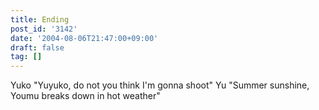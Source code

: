 ```yaml
---
title: Ending
post_id: '3142'
date: '2004-08-06T21:47:00+09:00'
draft: false
tag: []
---
```


Yuko "Yuyuko, do not you think I'm gonna shoot" Yu "Summer sunshine, Youmu breaks down in hot weather"